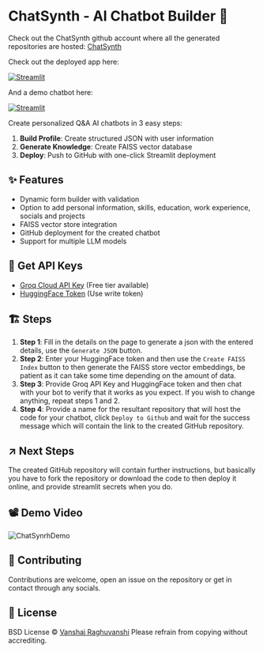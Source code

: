 # ChatSynth - AI Chatbot Builder 🤖
Check out the ChatSynth github account where all the generated repositories are hosted: [ChatSynth](https://github.com/ChatSynth)

Check out the deployed app here:

[![Streamlit](https://static.streamlit.io/badges/streamlit_badge_black_white.svg)](https://chatsynth.streamlit.app)

And a demo chatbot here:

[![Streamlit](https://static.streamlit.io/badges/streamlit_badge_black_white.svg)](https://demo-chatsynth.streamlit.app)


Create personalized Q&A AI chatbots in 3 easy steps:

1. **Build Profile**: Create structured JSON with user information
2. **Generate Knowledge**: Create FAISS vector database
3. **Deploy**: Push to GitHub with one-click Streamlit deployment

## ✨ Features
- Dynamic form builder with validation
- Option to add personal information, skills, education, work experience, socials and projects 
- FAISS vector store integration
- GitHub deployment for the created chatbot
- Support for multiple LLM models

## 🔑 Get API Keys  
   - [Groq Cloud API Key](https://console.groq.com/keys) (Free tier available)
   - [HuggingFace Token](https://huggingface.co/settings/tokens) (Use write token)

## 🏗️ Steps
1. **Step 1**: Fill in the details on the page to generate a json with the entered details, use the `Generate JSON` button.
2. **Step 2**: Enter your HuggingFace token and then use the `Create FAISS Index` button to then generate the FAISS store vector embeddings, be patient as it can take some time depending on the amount of data.
3. **Step 3**: Provide Groq API Key and HuggingFace token and then chat with your bot to verify that it works as you expect. If you wish to change anything, repeat steps 1 and 2.
4. **Step 4**: Provide a name for the resultant repository that will host the code for your chatbot, click `Deploy to Github` and wait for the success message which will contain the link to the created GitHub repository.

## ↗️ Next Steps
The created GitHub repository will contain further instructions, but basically you have to fork the repository or download the code to then deploy it online, and provide streamlit secrets when you do.

## 📽️ Demo Video
![ChatSynrhDemo](demo.gif)
## 🤝 Contributing
Contributions are welcome, open an issue on the repository or get in contact through any socials.

## 📄 License
BSD License © [Vanshaj Raghuvanshi](https://github.com/VanshajR)
Please refrain from copying without accrediting.